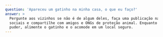 ```yaml
---
question: 'Apareceu um gatinho na minha casa, o que eu faço?'
answer: >
  Pergunte aos vizinhos se não é de algum deles, faça uma publicação nas redes
  sociais e compartilhe com amigos e ONGs de proteção animal. Enquanto isso, se
  puder, alimente o gatinho e o acomode em um local seguro.
---
```


